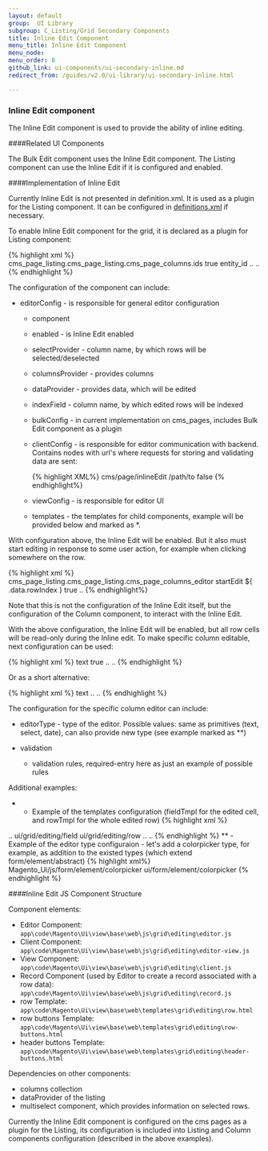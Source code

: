 ```yaml
---
layout: default
group:  UI Library
subgroup: C_Listing/Grid Secondary Components
title: Inline Edit Component
menu_title: Inline Edit Component
menu_node:
menu_order: 8
github_link: ui-components/ui-secondary-inline.md
redirect_from: /guides/v2.0/ui-library/ui-secondary-inline.html

---
```


<h3 id="inlineedit">Inline Edit component</h3>

The Inline Edit component is used to provide the ability of inline editing. 

####Related UI Components

The Bulk Edit component uses the Inline Edit component.
The Listing component can use the Inline Edit if it is configured and enabled.

####Implementation of Inline Edit

Currently Inline Edit is not presented in definition.xml. It is used as a plugin for the Listing component. It can be configured in <a href="{{ site.gdeurl }}ui-library/ui-definition.html">definitions.xml</a> if necessary.

To enable Inline Edit component for the grid, it is declared as a plugin for Listing component:

{% highlight xml %}
<columns name="cms_page_columns">
    <argument name="data" xsi:type="array">
        <item name="config" xsi:type="array">
            <item name="editorConfig" xsi:type="array">
                <item name="selectProvider" xsi:type="string">cms_page_listing.cms_page_listing.cms_page_columns.ids</item>
                <item name="enabled" xsi:type="boolean">true</item>
                <item name="indexField" xsi:type="string">entity_id</item>
            </item>
            ..
        </item>
    </argument>
..
</columns>
{% endhighlight %}

The configuration of the component can include:

* editorConfig - is responsible for general editor configuration

  * component
    
  * enabled - is Inline Edit enabled
    
  * selectProvider - column name, by which rows will be selected/deselected
    
  * columnsProvider - provides columns
    
  * dataProvider - provides data, which will be edited
    
  * indexField - column name, by which edited rows will be indexed
    
  * bulkConfig - in current implementation on cms_pages, includes Bulk Edit component as a plugin
    
  * clientConfig - is responsible for editor communication with backend. Contains nodes with url's where requests for storing and validating data are sent:

    {% highlight XML%}
    <item name="clientConfig" xsi:type="array">
        <item name="saveUrl" xsi:type="string">cms/page/inlineEdit</item>
        <item name="validateUrl" xsi:type="string">/path/to</item>
        <item name="validateBeforeSave" xsi:type="boolean">false</item>
    </item>
    {% endhighlight%}

    
  * viewConfig - is responsible for editor UI
    
  * templates - the templates for child components, example will be provided below and marked as *.
   
With configuration above, the Inline Edit will be enabled. But it also must start editing in response to some user action, for example when clicking somewhere on the row.

{% highlight xml %}
<columns name="cms_page_columns">
    <argument name="data" xsi:type="array">
        <item name="config" xsi:type="array">
            <item name="childDefaults" xsi:type="array">
                <item name="fieldAction" xsi:type="array">
                    <item name="provider" xsi:type="string">cms_page_listing.cms_page_listing.cms_page_columns_editor</item>
                        <item name="target" xsi:type="string">startEdit</item>
                        <item name="params" xsi:type="array">
                            <item name="0" xsi:type="string">${ $.$data.rowIndex }</item>
                            <item name="1" xsi:type="boolean">true</item>
                        </item>
                    </item>
                </item>
                ..
            </item>
        </item>
    </argument>
</column>
{% endhighlight%}

Note that this is not the configuration of the Inline Edit itself, but the configuration of the Column component, to interact with the Inline Edit.

With the above configuration, the Inline Edit will be enabled, but all row cells will be read-only during the Inline edit. To make specific column editable, next configuration can be used:

{% highlight xml %}
<column name="name">
    <argument name="data" xsi:type="array">
        <item name="config" xsi:type="array">
            <item name="editor" xsi:type="array">
                <item name="editorType" xsi:type="string">text</item>
                <item name="validation" xsi:type="array">
                    <item name="required-entry" xsi:type="boolean">true</item>
                </item>
            </item>
            ..
        </item>
    ..
    </argument>
</column>
{% endhighlight %}

Or as a short alternative:

{% highlight xml %}
<column name="name">
    <argument name="data" xsi:type="array">
        <item name="config" xsi:type="array">
            <item name="editor" xsi:type="string">text</item>
            ..
        </item>
        ..
    </argument>
</column>
{% endhighlight %}

The configuration for the specific column editor can include:

* editorType - type of the editor. Possible values: same as primitives (text, select, date), can also provide new type (see example marked as **)

* validation

  * validation rules, required-entry here as just an example of possible rules

Additional examples:
 * - Example of the templates configuration (fieldTmpl for the edited cell, and rowTmpl for the whole edited row)
{% highlight xml %}
<columns name="cms_page_columns">
    <argument name="data" xsi:type="array">
        <item name="config" xsi:type="array">
            <item name="editorConfig" xsi:type="array">
                ..
                <item name="templates" xsi:type="array">
                    <item name="record" xsi:type="array">
                        <item name="fieldTmpl" xsi:type="string">ui/grid/editing/field</item>
                        <item name="rowTmpl" xsi:type="string">ui/grid/editing/row</item>
                    </item>
                </item>
            </item>
            ..
        </item>
    </argument>
..
</columns>
{% endhighlight %}
 ** - Example of the editor type configuraion - let's add a colorpicker type, for example, as addition to the existed types (which extend form/element/abstract)
{% highlight xml%}
<item name="editor" xsi:type="array">
    <item name="component" xsi:type="string">Magento_Ui/js/form/element/colorpicker</item>
    <item name="template" xsi:type="string">ui/form/element/colorpicker</item>
</item>
{% endhighlight %}
 
####Inline Edit JS Component Structure

Component elements:

* Editor Component: `app\code\Magento\Ui\view\base\web\js\grid\editing\editor.js`
* Client Component: `app\code\Magento\Ui\view\base\web\js\grid\editing\editor-view.js`
* View Component: `app\code\Magento\Ui\view\base\web\js\grid\editing\client.js`
* Record Component (used by Editor to create a record associated with a row data): `app\code\Magento\Ui\view\base\web\js\grid\editing\record.js`
* row Template: `app\code\Magento\Ui\view\base\web\templates\grid\editing\row.html`
* row buttons Template: `app\code\Magento\Ui\view\base\web\templates\grid\editing\row-buttons.html`
* header buttons Template: `app\code\Magento\Ui\view\base\web\templates\grid\editing\header-buttons.html`

Dependencies on other components:

* columns collection
* dataProvider of the listing
* multiselect component, which provides information on selected rows.

Currently the Inline Edit component is configured on the cms pages as a plugin for the Listing, its configuration is included into Listing and Column components configuration (described in the above examples).